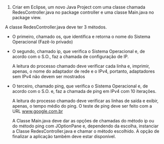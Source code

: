1. Criar em Eclipse, um novo Java Project com uma classe chamada RedesController.java no package controller e uma classe Main.java no package view.

A classe RedesController.java deve ter 3 métodos.

- O primeiro, chamado os, que identifica e retorna o nome do Sistema Operacional (Fazê-lo privado)
- O segundo, chamado ip, que verifica o Sistema Operacional e, de acordo com o S.O., faz a chamada de configuração de IP.

  A leitura do processo chamado deve verificar cada linha e, imprimir, apenas, o nome do adaptador de rede e o IPv4, portanto, adaptadores sem IPv4 não devem ser mostrados

- O terceiro, chamado ping, que verifica o Sistema Operacional e, de acordo com o S.O. e, faz a chamada de ping em IPv4 com 10 iterações.

  A leitura do processo chamado deve verificar as linhas de saída e exibir, apenas, o tempo médio do ping. O teste de ping deve ser feito com a URL www.google.com.br

  A Classe Main.java deve dar as opções de chamadas do método ip ou do método ping com JOptionPane e, dependendo da escolha, instanciar a Classe RedesController.java e chamar o método escolhido. A opção de finalizar a aplicação também deve estar disponível.
